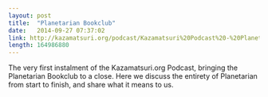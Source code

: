 ```yaml
---
layout: post
title:  "Planetarian Bookclub"
date:   2014-09-27 07:37:02
link: http://kazamatsuri.org/podcast/Kazamatsuri%20Podcast%20-%20Planetarian%20Bookclub.mp3
length: 164986880
---
```


The very first instalment of the Kazamatsuri.org Podcast, bringing the Planetarian Bookclub to a close. Here we discuss the entirety of Planetarian from start to finish, and share what it means to us.